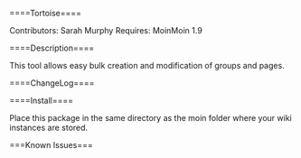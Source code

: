 ====Tortoise====

Contributors: Sarah Murphy
Requires: MoinMoin 1.9

====Description====

This tool allows easy bulk creation and modification of groups and pages.

====ChangeLog====

====Install====

Place this package in the same directory as the moin folder where your wiki instances are stored. 

===Known Issues===